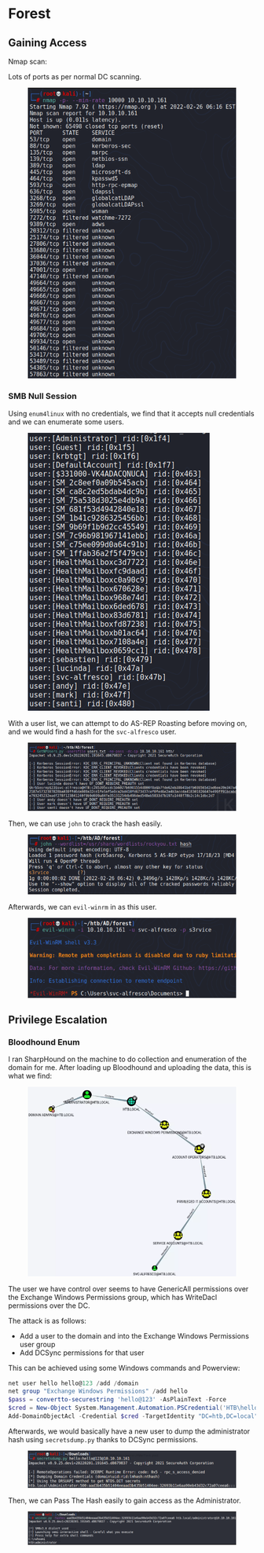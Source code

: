 # Forest

## Gaining Access

Nmap scan:

Lots of ports as per normal DC scanning.

<figure><img src="../../../.gitbook/assets/image (2245).png" alt=""><figcaption></figcaption></figure>

### SMB Null Session

Using `enum4linux` with no credentials, we find that it accepts null credentials and we can enumerate some users.

<figure><img src="../../../.gitbook/assets/image (1754).png" alt=""><figcaption></figcaption></figure>

With a user list, we can attempt to do AS-REP Roasting before moving on, and we would find a hash for the `svc-alfresco` user.

<figure><img src="../../../.gitbook/assets/image (1220).png" alt=""><figcaption></figcaption></figure>

Then, we can use `john` to crack the hash easily.

<figure><img src="../../../.gitbook/assets/image (533).png" alt=""><figcaption></figcaption></figure>

Afterwards, we can `evil-winrm` in as this user.

<figure><img src="../../../.gitbook/assets/image (265).png" alt=""><figcaption></figcaption></figure>

## Privilege Escalation

### Bloodhound Enum

I ran SharpHound on the machine to do collection and enumeration of the domain for me. After loading up Bloodhound and uploading the data, this is what we find:

<figure><img src="../../../.gitbook/assets/image (1849).png" alt=""><figcaption></figcaption></figure>

The user we have control over seems to have GenericAll permissions over the Exchange Windows Permissions group, which has WriteDacl permissions over the DC.&#x20;

The attack is as follows:

* Add a user to the domain and into the Exchange Windows Permissions user group
* Add DCSync permissions for that user

This can be achieved using some Windows commands and Powerview:

```powershell
net user hello hello@123 /add /domain
net group "Exchange Windows Permissions" /add hello
$pass = convertto-securestring 'hello@123' -AsPlainText -Force
$cred = New-Object System.Management.Automation.PSCredential('HTB\hello', $pass)
Add-DomainObjectAcl -Credential $cred -TargetIdentity "DC=htb,DC=local" -PrincipalIdentity hello -Rights DCSync
```

Afterwards, we would basically have a new user to dump the administrator hash using `secretsdump.py` thanks to DCSync permissions.

<figure><img src="../../../.gitbook/assets/image (1854).png" alt=""><figcaption></figcaption></figure>

Then, we can Pass The Hash easily to gain access as the Administrator.

<figure><img src="../../../.gitbook/assets/image (1457).png" alt=""><figcaption></figcaption></figure>

